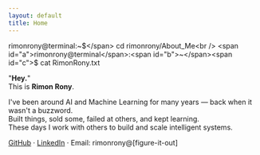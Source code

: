```yaml
---
layout: default
title: Home
---
```


<span id="a">rimonrony@terminal</span>:<span id="b">~</span><span id="c">$</span> cd rimonrony/About_Me<br />
<span id="a">rimonrony@terminal</span>:<span id="b">~</span><span id="c">$</span> cat RimonRony.txt

"**<span id='k'>Hey.</span>**"<br />
This is **Rimon Rony**.

I've been around AI and Machine Learning for many years — back when it wasn't a buzzword.<br />
Built things, sold some, failed at others, and kept learning.<br />
These days I work with others to build and scale intelligent systems.

[GitHub](https://github.com/your-username) ·
[LinkedIn](https://www.linkedin.com/in/your-handle) ·
Email: rimonrony@[figure-it-out]
